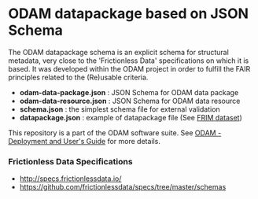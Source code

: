 # ODAM datapackage based on JSON Schema

The ODAM datapackage schema is an explicit schema for structural metadata, very close to the 'Frictionless Data' specifications on which it is based. It was developed within the ODAM project in order to fulfill the FAIR principles related to the (Re)usable criteria.


 * **odam-data-package.json** : JSON Schema for ODAM data package
 * **odam-data-resource.json** : JSON Schema for ODAM data resource
 * **schema.json** : the simplest schema file for external validation
 * **datapackage.json** : example of datapackage file (See [FRIM dataset](https://pmb-bordeaux.fr/dataexplorer/?ds=frim1))
 
This repository is a part of the ODAM software suite. See <a href="https://inrae.github.io/ODAM/">ODAM - Deployment and User's Guide</a> for more details.

### Frictionless Data Specifications
* http://specs.frictionlessdata.io/
* https://github.com/frictionlessdata/specs/tree/master/schemas

